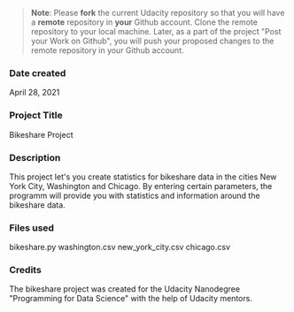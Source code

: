 >**Note**: Please **fork** the current Udacity repository so that you will have a **remote** repository in **your** Github account. Clone the remote repository to your local machine. Later, as a part of the project "Post your Work on Github", you will push your proposed changes to the remote repository in your Github account.

### Date created
April 28, 2021

### Project Title
Bikeshare Project

### Description
This project let's you create statistics for bikeshare data in the cities New York City, Washington and Chicago. By entering certain parameters, the programm will provide you with statistics and information around the bikeshare data.

### Files used
bikeshare.py 
washington.csv 
new_york_city.csv 
chicago.csv

### Credits
The bikeshare project was created for the Udacity Nanodegree "Programming for Data Science" with the help of Udacity mentors.
